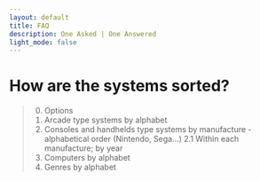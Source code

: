 ```yaml
---
layout: default
title: FAQ
description: One Asked | One Answered
light_mode: false
---
```


# How are the systems sorted?
> 0. Options
> 1. Arcade type systems by alphabet 
> 2. Consoles and handhelds type systems by manufacture - alphabetical order (Nintendo, Sega...)
>     2.1 Within each manufacture; by year
> 3. Computers by alphabet
> 4. Genres by alphabet
